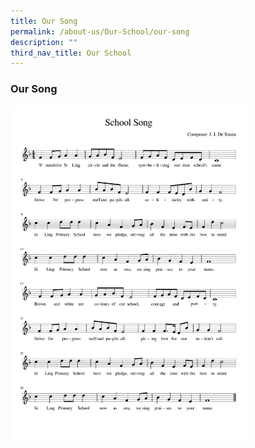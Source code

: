 ```yaml
---
title: Our Song
permalink: /about-us/Our-School/our-song
description: ""
third_nav_title: Our School
---
```

### Our Song

<img src="/images/schoolsong.png" 
     style="width:75%">